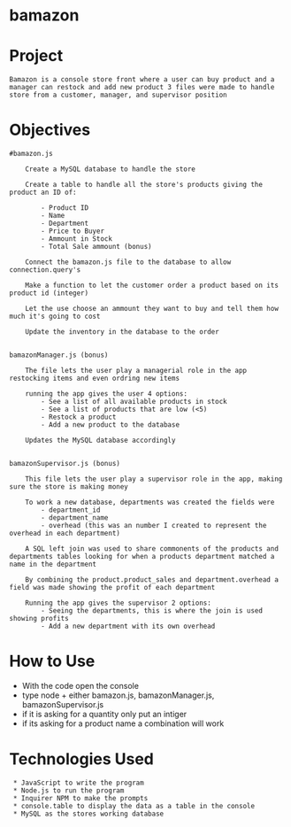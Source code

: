 # bamazon

# Project
	Bamazon is a console store front where a user can buy product and a manager can restock and add new product 3 files were made to handle store from a customer, manager, and supervisor position

# Objectives

	#bamazon.js
	
		Create a MySQL database to handle the store

		Create a table to handle all the store's products giving the product an ID of:

			- Product ID
			- Name
			- Department
			- Price to Buyer
			- Ammount in Stock
			- Total Sale ammount (bonus)

		Connect the bamazon.js file to the database to allow connection.query's

		Make a function to let the customer order a product based on its product id (integer)

		Let the use choose an ammount they want to buy and tell them how much it's going to cost

		Update the inventory in the database to the order
		

	bamazonManager.js (bonus)

		The file lets the user play a managerial role in the app restocking items and even ordring new items

		running the app gives the user 4 options:
			- See a list of all available products in stock
			- See a list of products that are low (<5)
			- Restock a product
			- Add a new product to the database

		Updates the MySQL database accordingly
		

	bamazonSupervisor.js (bonus)

		This file lets the user play a supervisor role in the app, making sure the store is making money

		To work a new database, departments was created the fields were
			- department_id
			- department_name
			- overhead (this was an number I created to represent the overhead in each department)

		A SQL left join was used to share commonents of the products and departments tables looking for when a products department matched a name in the department

		By combining the product.product_sales and department.overhead a field was made showing the profit of each department

		Running the app gives the supervisor 2 options:
			- Seeing the departments, this is where the join is used showing profits
			- Add a new department with its own overhead


# How to Use

  * With the code open the console 
  * type node + either bamazon.js, bamazonManager.js, bamazonSupervisor.js
  * if it is asking for a quantity only put an intiger
  * if its asking for a product name a combination will work

# Technologies Used
	 * JavaScript to write the program
	 * Node.js to run the program
	 * Inquirer NPM to make the prompts
	 * console.table to display the data as a table in the console
	 * MySQL as the stores working database

		
